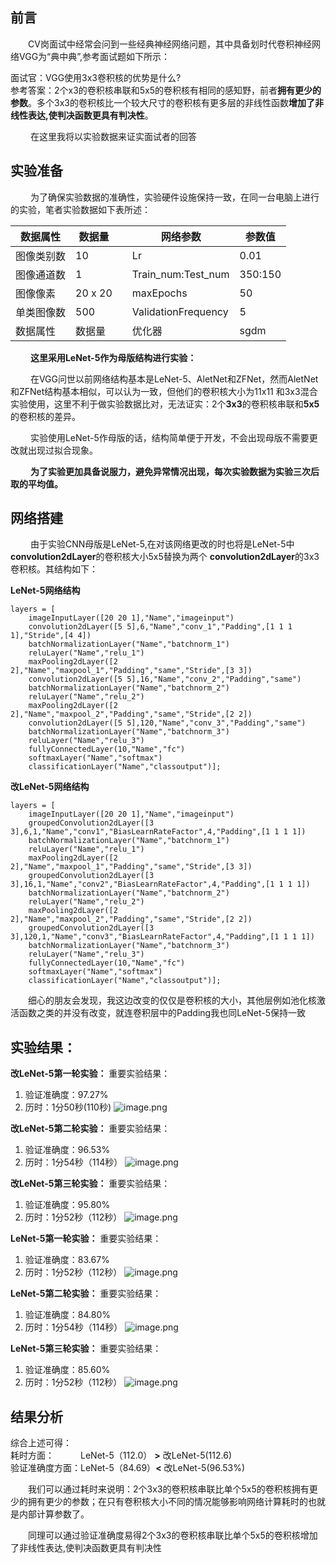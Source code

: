 ## 前言
&emsp;&emsp;CV岗面试中经常会问到一些经典神经网络问题，其中具备划时代卷积神经网络VGG为“典中典”,参考面试题如下所示：

面试官：VGG使用3x3卷积核的优势是什么?\
参考答案：2个x3的卷积核串联和5x5的卷积核有相同的感知野，前者**拥有更少的参数**。多个3x3的卷积核比一个较大尺寸的卷积核有更多层的非线性函数**增加了非线性表达,使判决函数更具有判决性**。

&emsp;&emsp; 在这里我将以实验数据来证实面试者的回答

## 实验准备
&emsp;&emsp;  为了确保实验数据的准确性，实验硬件设施保持一致，在同一台电脑上进行的实验，笔者实验数据如下表所述：

| 数据属性 | 数据量 |  | 网络参数 | 参数值 |
| --- | --- |---| --- | --- |
| 图像类别数 | 10 | | Lr | 0.01 |
| 图像通道数 | 1 | | Train_num:Test_num | 350:150 |
| 图像像素 | 20 x 20 | | maxEpochs | 50 |
| 单类图像数 | 500 | | ValidationFrequency | 5 |
| 数据属性 | 数据量 | |  优化器 | sgdm |

&emsp;&emsp; **这里采用LeNet-5作为母版结构进行实验：**

&emsp;&emsp; 在VGG问世以前网络结构基本是LeNet-5、AletNet和ZFNet，然而AletNet和ZFNet结构基本相似，可以认为一致，但他们的卷积核大小为11x11 和3x3混合实验使用，这里不利于做实验数据比对，无法证实：2个**3x3**的卷积核串联和**5x5**的卷积核的差异。

&emsp;&emsp;  实验使用LeNet-5作母版的话，结构简单便于开发，不会出现母版不需要更改就出现过拟合现象。

&emsp;&emsp; **为了实验更加具备说服力，避免异常情况出现，每次实验数据为实验三次后取的平均值。**

## 网络搭建
&emsp;&emsp; 由于实验CNN母版是LeNet-5,在对该网络更改的时也将是LeNet-5中 **convolution2dLayer**的卷积核大小5x5替换为两个 **convolution2dLayer**的3x3卷积核。其结构如下：

**LeNet-5网络结构**
```
layers = [
    imageInputLayer([20 20 1],"Name","imageinput")
    convolution2dLayer([5 5],6,"Name","conv_1","Padding",[1 1 1 1],"Stride",[4 4])
    batchNormalizationLayer("Name","batchnorm_1")
    reluLayer("Name","relu_1")
    maxPooling2dLayer([2 2],"Name","maxpool_1","Padding","same","Stride",[3 3])
    convolution2dLayer([5 5],16,"Name","conv_2","Padding","same")
    batchNormalizationLayer("Name","batchnorm_2")
    reluLayer("Name","relu_2")
    maxPooling2dLayer([2 2],"Name","maxpool_2","Padding","same","Stride",[2 2])
    convolution2dLayer([5 5],120,"Name","conv_3","Padding","same")
    batchNormalizationLayer("Name","batchnorm_3")
    reluLayer("Name","relu_3")
    fullyConnectedLayer(10,"Name","fc")
    softmaxLayer("Name","softmax")
    classificationLayer("Name","classoutput")];
```
    
**改LeNet-5网络结构**
```
layers = [
    imageInputLayer([20 20 1],"Name","imageinput")
    groupedConvolution2dLayer([3 3],6,1,"Name","conv1","BiasLearnRateFactor",4,"Padding",[1 1 1 1])
    batchNormalizationLayer("Name","batchnorm_1")
    reluLayer("Name","relu_1")
    maxPooling2dLayer([2 2],"Name","maxpool_1","Padding","same","Stride",[3 3])
    groupedConvolution2dLayer([3 3],16,1,"Name","conv2","BiasLearnRateFactor",4,"Padding",[1 1 1 1])
    batchNormalizationLayer("Name","batchnorm_2")
    reluLayer("Name","relu_2")
    maxPooling2dLayer([2 2],"Name","maxpool_2","Padding","same","Stride",[2 2])
    groupedConvolution2dLayer([3 3],120,1,"Name","conv3","BiasLearnRateFactor",4,"Padding",[1 1 1 1])
    batchNormalizationLayer("Name","batchnorm_3")
    reluLayer("Name","relu_3")
    fullyConnectedLayer(10,"Name","fc")
    softmaxLayer("Name","softmax")
    classificationLayer("Name","classoutput")];
```
&emsp;&emsp;细心的朋友会发现，我这边改变的仅仅是卷积核的大小，其他层例如池化核激活函数之类的并没有改变，就连卷积层中的Padding我也同LeNet-5保持一致

## 实验结果：

**改LeNet-5第一轮实验：**
重要实验结果：
1. 验证准确度：97.27% 
2. 历时：1分50秒(110秒)
![image.png](https://p3-juejin.byteimg.com/tos-cn-i-k3u1fbpfcp/d28fb1eb81554b6da68edfaca1afda8f~tplv-k3u1fbpfcp-watermark.image?)

**改LeNet-5第二轮实验：**
重要实验结果：
1. 验证准确度：96.53% 
2. 历时：1分54秒（114秒）
![image.png](https://p6-juejin.byteimg.com/tos-cn-i-k3u1fbpfcp/efce649486f740879fa1681525036b66~tplv-k3u1fbpfcp-watermark.image?)

**改LeNet-5第三轮实验：**
重要实验结果：
1. 验证准确度：95.80% 
2. 历时：1分52秒（112秒）
![image.png](https://p6-juejin.byteimg.com/tos-cn-i-k3u1fbpfcp/036b81e3ffbc44368ebfaa9483933dcd~tplv-k3u1fbpfcp-watermark.image?)

**LeNet-5第一轮实验：**
重要实验结果：
1. 验证准确度：83.67% 
2. 历时：1分52秒（112秒）
![image.png](https://p3-juejin.byteimg.com/tos-cn-i-k3u1fbpfcp/c642ae2154d84583a7cbf19818725f3c~tplv-k3u1fbpfcp-watermark.image?)

**LeNet-5第二轮实验：**
重要实验结果：
1. 验证准确度：84.80% 
2. 历时：1分54秒（114秒）
![image.png](https://p6-juejin.byteimg.com/tos-cn-i-k3u1fbpfcp/4ba73aeefb3e4ce2a1106d4614acb1c2~tplv-k3u1fbpfcp-watermark.image?)

**LeNet-5第三轮实验：**
重要实验结果：
1. 验证准确度：85.60% 
2. 历时：1分52秒（112秒）
![image.png](https://p1-juejin.byteimg.com/tos-cn-i-k3u1fbpfcp/9fc66f64b51f4188b27121f9e0723a6f~tplv-k3u1fbpfcp-watermark.image?)

## 结果分析

综合上述可得：\
耗时方面：&emsp;&emsp;&emsp;LeNet-5（112.0）  **>** 改LeNet-5(112.6)\
验证准确度方面：LeNet-5（84.69）**<** 改LeNet-5(96.53%)

&emsp;&emsp;我们可以通过耗时来说明：2个3x3的卷积核串联比单个5x5的卷积核拥有更少的拥有更少的参数；在只有卷积核大小不同的情况能够影响网络计算耗时的也就是内部计算参数了。

&emsp;&emsp;同理可以通过验证准确度易得2个3x3的卷积核串联比单个5x5的卷积核增加了非线性表达,使判决函数更具有判决性

